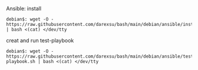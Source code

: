 
Ansible:
install
```
debian$: wget -O - https://raw.githubusercontent.com/darexsu/bash/main/debian/ansible/install.sh | bash <(cat) </dev/tty
```
creat and run test-playbook
```
debian$: wget -O - https://raw.githubusercontent.com/darexsu/bash/main/debian/ansible/test-playbook.sh | bash <(cat) </dev/tty
```
